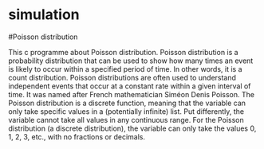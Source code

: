 # simulation
#Poisson distribution

This c programme about Poisson distribution.
Poisson distribution is a probability distribution that can be used to show how many times an event is likely to occur within a specified period of time. In other words, it is a count distribution. Poisson distributions are often used to understand independent events that occur at a constant rate within a given interval of time. It was named after French mathematician Siméon Denis Poisson.
The Poisson distribution is a discrete function, meaning that the variable can only take specific values in a (potentially infinite) list. Put differently, the variable cannot take all values in any continuous range. For the Poisson distribution (a discrete distribution), the variable can only take the values 0, 1, 2, 3, etc., with no fractions or decimals.
